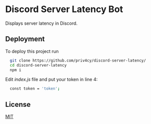 # Discord Server Latency Bot

Displays server latency in Discord.

## Deployment

To deploy this project run

```bash
  git clone https://github.com/priv4cy/discord-server-latency/
  cd discord-server-latency
  npm i
```

Edit *index.js* file and put your token in line 4:
```bash
  const token = 'token';
```
## License

[MIT](https://choosealicense.com/licenses/mit/)

